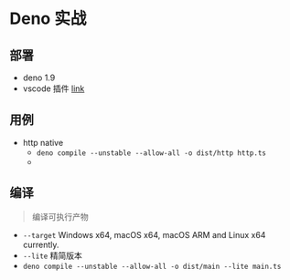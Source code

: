 # Deno 实战

## 部署

- deno 1.9
- vscode 插件 [link](https://github.com/denoland/vscode_deno)

## 用例

- http native
  - `deno compile --unstable --allow-all -o dist/http http.ts`
  -

## 编译

> 编译可执行产物

- `--target` Windows x64, macOS x64, macOS ARM and Linux x64 currently.
- `--lite` 精简版本
- `deno compile --unstable --allow-all -o dist/main --lite main.ts`
